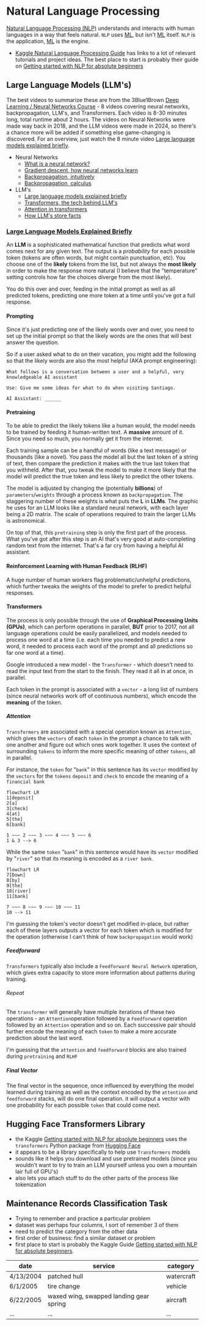 # Natural Language Processing

[Natural Language Processing (NLP)](https://www.geeksforgeeks.org/nlp/natural-language-processing-nlp-tutorial/) understands and interacts with human languages in a way that feels natural. `NLP` uses [ML](./ml.md), but isn't [ML](./ml.md) itself. `NLP` is the application, [ML](./ml.md) is the engine.

- [Kaggle Natural Language Processing Guide](https://www.kaggle.com/learn-guide/natural-language-processing) has links to a lot of relevant tutorials and project ideas. The best place to start is probably their guide on [Getting started with NLP for absolute beginners](https://www.kaggle.com/code/jhoward/getting-started-with-nlp-for-absolute-beginners)

## Large Language Models (LLM's)

The best videos to summarize these are from the 3Blue1Brown [Deep Learning / Neural Networks Course](https://youtube.com/playlist?list=PLZHQObOWTQDNU6R1_67000Dx_ZCJB-3pi&si=0_HYbGimQB-Tx1tF) - 8 videos covering neural networks, backpropagation, LLM's, and Transformers. Each video is 8-30 minutes long, total runtime about 2 hours. The videos on Neural Networks were made way back in 2018, and the LLM videos were made in 2024, so there's a chance more will be added if something else game-changing is discovered. For an overview, just watch the 8 minute video [Large language models explained briefly](https://youtu.be/LPZh9BOjkQs?si=K21ni-7Kl-A28Te0).

- Neural Networks
    - [What is a neural network?](https://youtu.be/aircAruvnKk?si=HxQewJQ3Zz8GRZYL)
    - [Gradient descent, how neural networks learn](https://youtu.be/IHZwWFHWa-w?si=fgadmhmJntK_--Ox)
    - [Backpropagation, intuitively](https://youtu.be/Ilg3gGewQ5U?si=MCDaQJPucfo5qGq2)
    - [Backpropagation, calculus](https://youtu.be/tIeHLnjs5U8?si=akKnuCFaTsUaXm1y)
- LLM's
    - [Large language models explained briefly](https://youtu.be/LPZh9BOjkQs?si=K21ni-7Kl-A28Te0)
    - [Transformers, the tech behind LLM's](https://youtu.be/wjZofJX0v4M?si=e6bkNOMBgaE27dcx)
    - [Attention in transformers](https://youtu.be/eMlx5fFNoYc?si=J5E4BdXGkBsotegN)
    - [How LLM's store facts](https://youtu.be/9-Jl0dxWQs8?si=nyvCnrZJ19H1L7Vu)

### [Large Language Models Explained Briefly](https://youtu.be/LPZh9BOjkQs?si=K21ni-7Kl-A28Te0)
An **LLM** is a sophisticated mathematical function that predicts what word comes next for any given text.
The output is a *probability* for each possible token (tokens are often words, but might contain punctuation, etc).
You choose one of the **likely** tokens from the list, but not always the **most likely** in order to make the response more natural (I believe that the "temperature" setting controls how far the choices diverge from the most likely).

You do this over and over, feeding in the initial prompt as well as all predicted tokens, predicting one more token at a time until you've got a full response.

#### Prompting
Since it's just predicting one of the likely words over and over, you need to set up the initial prompt so that the likely words are the ones that will best answer the question.

So if a user asked what to do on their vacation, you might add the following so that the likely words are also the most helpful (AKA prompt engineering):

```
What follows is a conversation between a user and a helpful, very knowledgeable AI assistant

Use: Give me some ideas for what to do when visiting Santiago.

AI Assistant: ______
```

#### Pretraining
To be able to predict the likely tokens like a human would, the model needs to be trained by feeding it human-written text. 
A **massive** amount of it.
Since you need so much, you normally get it from the internet.

Each training sample can be a handful of words (like a text message) or thousands (like a novel). 
You pass the model all but the last token of a string of text, then compare the prediction it makes with the true last token that you withheld.
After that, you tweak the model to make it more likely that the model will predict the true token and less likely to predict the other tokens.

The model is adjusted by changing the (potentially **billions**) of `parameters`/`weights` through a process known as `backpropagation`. 
The staggering number of these weights is what puts the **L** in **LLMs**.
The graphic he uses for an LLM looks like a standard neural network, with each layer being a 2D matrix.
The scale of operations required to train the larger LLMs is astronomical.

On top of that, this `pretraining` step is only the first part of the process.
What you've got after this step is an AI that's very good at auto-completing random text from the internet. 
That's a far cry from having a helpful AI assistant.

#### Reinforcement Learning with Human Feedback (RLHF)
A huge number of human workers flag problematic/unhelpful predictions, which further tweaks the weights of the model to prefer to predict helpful responses.

#### Transformers
The process is only possible through the use of **Graphical Processing Units (GPUs)**, which can perform operations in parallel, **BUT** prior to 2017, not all language operations could be easily parallelized, and models needed to process one word at a time (i.e. each time you needed to predict a new word, it needed to process each word of the prompt and all predictions so far one word at a time).

Google introduced a new model - the `Transformer` - which doesn't need to read the input text from the start to the finish. They read it all in at once, in parallel. 

Each token in the prompt is associated with a `vector` - a long list of numbers (since neural networks work off of continuous numbers), which encode the **meaning** of the token.

##### Attention

`Transformers` are associated with a special operation known as `Attention`, which gives the `vectors` of each `token` in the prompt a chance to talk with one another and figure out which ones work together. It uses the context of surrounding `tokens` to inform the more specific meaning of other `tokens`, all in parallel.

For instance, the `token` for "`bank`" in this sentence has its `vector` modified by the `vectors` for the `tokens` `deposit` and `check` to encode the meaning of a `financial bank`

```mermaid
flowchart LR
1[deposit]
2[a]
3[check]
4[at]
5[the]
6[bank]

1 ~~~ 2 ~~~ 3 ~~~ 4 ~~~ 5 ~~~ 6
1 & 3 --> 6
```

While the same `token` "`bank`" in this sentence would have its `vector` modified by "`river`" so that its meaning is encoded as a `river bank`.

```mermaid
flowchart LR
7[Down]
8[by]
9[the]
10[river]
11[bank]

7 ~~~ 8 ~~~ 9 ~~~ 10 ~~~ 11
10 --> 11
```

I'm guessing the token's vector doesn't get modified in-place, but rather each of these layers outputs a vector for each token which is modified for the operation (otherwise I can't think of how `backpropagation` would work)

##### Feedforward

`Transformers` typically also include a `Feedforward Neural Network` operation, which gives extra capacity to store more information about patterns during training.

###### Repeat

The `transformer` will generally have multiple iterations of these two operations - an `Attention`operation followed by a `Feedforward` operation followed by an `Attention` operation and so on. Each successive pair should further encode the meaning of each `token` to make a more accurate prediction about the last word.

I'm guessing that the `attention` and `feedforward` blocks are also trained during `pretraining` and `RLHF`

##### Final Vector
The final vector in the sequence, once influenced by everything the model learned during training as well as the context encoded by the `attention` and `feedforward` stacks, will do one final operation. it will output a vector with one probability for each possible `token` that could come next.

## Hugging Face Transformers Library

- the Kaggle [Getting started with NLP for absolute beginners](https://www.kaggle.com/code/jhoward/getting-started-with-nlp-for-absolute-beginners) uses the `transformers` Python package from [Hugging Face](https://huggingface.co/docs/transformers/en/index)
- it appears to be a library specifically to help use `Transformers` models
- sounds like it helps you download and use pretrained models (since you wouldn't want to try to train an LLM yourself unless you own a mountain lair full of GPU's)
- also lets you attach stuff to do the other parts of the process like tokenization

## Maintenance Records Classification Task

- Trying to remember and practice a particular problem
- dataset was perhaps four columns, I sort of remember 3 of them
- need to predict the category from the other data
- first order of business: find a similar dataset or problem
- first place to start is probably the Kaggle Guide [Getting started with NLP for absolute beginners](https://www.kaggle.com/code/jhoward/getting-started-with-nlp-for-absolute-beginners).


| date      | service                                 | category   |
| --------- | --------------------------------------- | ---------- |
| 4/13/2004 | patched hull                            | watercraft |
| 6/1/2005  | tire change                             | vehicle    |
| 6/22/2005 | waxed wing, swapped landing gear spring | aircraft   |
| ...       | ...                                     | ...        |

